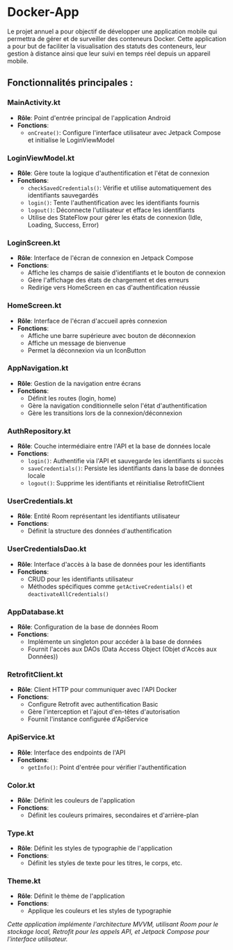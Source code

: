# Docker-App
Le projet annuel a pour objectif de développer une application mobile qui permettra de gérer et de surveiller des conteneurs Docker. Cette application a pour but de faciliter la visualisation des statuts des conteneurs, leur gestion à distance ainsi que leur suivi en temps réel depuis un appareil mobile.

## Fonctionnalités principales :
### MainActivity.kt
- **Rôle**: Point d'entrée principal de l'application Android
- **Fonctions**:
    - `onCreate()`: Configure l'interface utilisateur avec Jetpack Compose et initialise le LoginViewModel

### LoginViewModel.kt
- **Rôle**: Gère toute la logique d'authentification et l'état de connexion
- **Fonctions**:
    - `checkSavedCredentials()`: Vérifie et utilise automatiquement des identifiants sauvegardés
    - `login()`: Tente l'authentification avec les identifiants fournis
    - `logout()`: Déconnecte l'utilisateur et efface les identifiants
    - Utilise des StateFlow pour gérer les états de connexion (Idle, Loading, Success, Error)

### LoginScreen.kt
- **Rôle**: Interface de l'écran de connexion en Jetpack Compose
- **Fonctions**:
    - Affiche les champs de saisie d'identifiants et le bouton de connexion
    - Gère l'affichage des états de chargement et des erreurs
    - Redirige vers HomeScreen en cas d'authentification réussie

### HomeScreen.kt
- **Rôle**: Interface de l'écran d'accueil après connexion
- **Fonctions**:
    - Affiche une barre supérieure avec bouton de déconnexion
    - Affiche un message de bienvenue
    - Permet la déconnexion via un IconButton

### AppNavigation.kt
- **Rôle**: Gestion de la navigation entre écrans
- **Fonctions**:
    - Définit les routes (login, home)
    - Gère la navigation conditionnelle selon l'état d'authentification
    - Gère les transitions lors de la connexion/déconnexion

### AuthRepository.kt
- **Rôle**: Couche intermédiaire entre l'API et la base de données locale
- **Fonctions**:
    - `login()`: Authentifie via l'API et sauvegarde les identifiants si succès
    - `saveCredentials()`: Persiste les identifiants dans la base de données locale
    - `logout()`: Supprime les identifiants et réinitialise RetrofitClient

### UserCredentials.kt
- **Rôle**: Entité Room représentant les identifiants utilisateur
- **Fonctions**:
    - Définit la structure des données d'authentification

### UserCredentialsDao.kt
- **Rôle**: Interface d'accès à la base de données pour les identifiants
- **Fonctions**:
    - CRUD pour les identifiants utilisateur
    - Méthodes spécifiques comme `getActiveCredentials()` et `deactivateAllCredentials()`

### AppDatabase.kt
- **Rôle**: Configuration de la base de données Room
- **Fonctions**:
    - Implémente un singleton pour accéder à la base de données
    - Fournit l'accès aux DAOs (Data Access Object (Objet d'Accès aux Données))

### RetrofitClient.kt
- **Rôle**: Client HTTP pour communiquer avec l'API Docker
- **Fonctions**:
    - Configure Retrofit avec authentification Basic
    - Gère l'interception et l'ajout d'en-têtes d'autorisation
    - Fournit l'instance configurée d'ApiService

### ApiService.kt
- **Rôle**: Interface des endpoints de l'API
- **Fonctions**:
    - `getInfo()`: Point d'entrée pour vérifier l'authentification

### Color.kt
- **Rôle**: Définit les couleurs de l'application
- **Fonctions**:
    - Définit les couleurs primaires, secondaires et d'arrière-plan

### Type.kt
- **Rôle**: Définit les styles de typographie de l'application
- **Fonctions**:
    - Définit les styles de texte pour les titres, le corps, etc.

### Theme.kt
- **Rôle**: Définit le thème de l'application
- **Fonctions**:
    - Applique les couleurs et les styles de typographie

*Cette application implémente l'architecture MVVM, utilisant Room pour le stockage local, Retrofit pour les appels API, et Jetpack Compose pour l'interface utilisateur.*